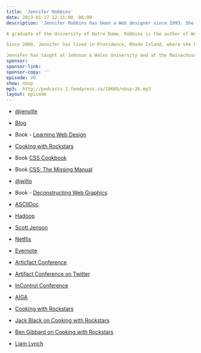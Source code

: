 ```yaml
---
title: 'Jennifer Robbins'
date: 2013-01-17 12:11:00 -06:00
description: 'Jennifer Robbins has been a Web designer since 1993. She designed the web’s first commercial site, O'Reilly’s Global Network Navigator.

A graduate of the University of Notre Dame, Robbins is the author of Web Design in a Nutshell, Learning Web Design, and HTML and XHTML Pocket Reference. She has also written corporate identity style guides for clients such as Harcourt Publishing, Americanexpress.com, and Orange Imagineering.

Since 2000, Jennifer has lived in Providence, Rhode Island, where she has worked as a freelance designer, teacher, lecturer and consultant through her company Littlechair, Inc.

Jennifer has taught at Johnson & Wales University and at the Massachusetts College of Art and is now a product designer for O'Reilly Media.'
sponsor:
sponsor-link:
sponsor-copy: ''
episode: 26
show: nbsp
mp3:  http://podcasts-1.feedpress.co/10609/nbsp-26.mp3
layout: episode
---
```


-  [@jenville](http://twitter.com/jenville)

-  [Blog](http://www.jenville.com)

- Book -  [Learning Web Design](http://www.learningwebdesign.com)

-  [Cooking with Rockstars](http://cookingwithrockstars.com)

- Book  [CSS Cookbook](http://shop.oreilly.com/product/9780596155940.do)

- Book  [CSS: The Missing Manual](http://shop.oreilly.com/product/9780596802455.do)

-  [@wilto](https://twitter.com/wilto)

- Book -  [Deconstructing Web Graphics](http://www.amazon.com/Deconstructing-Web-Graphics-Lynda-Weinman/dp/1562056417)

-  [ASCIIDoc](http://www.methods.co.nz/asciidoc/)

-  [Hadoop](http://hadoop.apache.org)

-  [Scott Jenson](https://twitter.com/scottjenson)

-  [Netflix](https://signup.netflix.com)

-  [Evernote](http://evernote.com)

-  [Articfact Conference](http://artifactconf.com)

-  [Artifact Conference on Twitter](http://twitter.com/artifactconf)

-  [InControl Conference](http://incontrolconference.com)

-  [AIGA](http://www.aiga.org)

-  [Cooking with Rockstars](http://cookingwithrockstars.com)

-  [Jack Black on Cooking with Rockstars](http://cookingwithrockstars.com/artist/jack-black)

-  [Ben Gibbard on Cooking with Rockstars](http://cookingwithrockstars.com/artist/ben-gibbard-death-cab-cutie-postal-service)

-  [Liam Lynch](http://en.wikipedia.org/wiki/Liam_Lynch_(musician))

